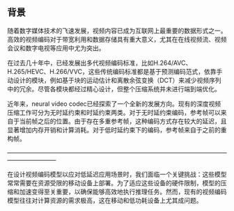 ## 背景

随着数字媒体技术的飞速发展，视频内容已成为互联网上最重要的数据形式之一。高效的视频编码对于带宽利用和数据存储具有重大意义，尤其在在线视频流、视频会议和数字电视等应用中尤为突出。

在过去几十年中，已经发展出多代视频编码标准，比如H.264/AVC、H.265/HEVC、H.266/VVC，这些传统编码标准都是基于预测编码范式，依靠手动设计的模块，例如基于块的运动估计和离散余弦变换（DCT）来减少视频序列中的冗余。尽管各模块都经过精心设计，但整个压缩系统并未进行端到端优化。

近年来，neural video codec已经探索了一个全新的发展方向。现有的深度视频压缩工作可分为无时延约束和时延约束两类。对于无时延约束编码，参考帧可以来自于当前帧之后的位置。由于存在多重参考帧，这种编码方式存在较大的延迟，且显著增加内存开销和计算消耗。对于低时延约束下的编码，参考帧来自于之前的重构帧。

————————————————————————————————————————————

在设计视频编码模型以应对低延迟应用场景时，我们面临一个关键挑战：这些模型常常需要在资源受限的移动设备上部署。为了适应这些设备的硬件限制，模型的压缩和加速变得至关重要，以确保能够高效地执行推理任务。然而，现有的视频编码模型往往对计算资源的需求极高，这在移动和低功耗设备上尤其成问题。









